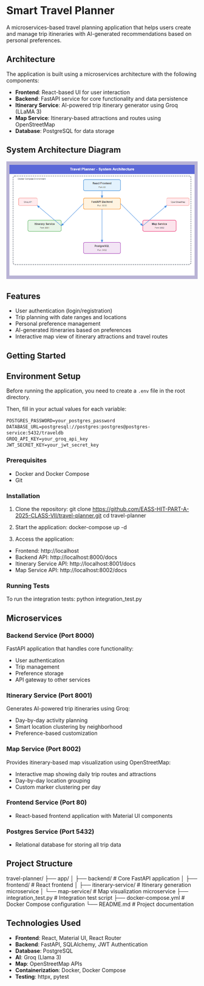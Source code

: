 # Smart Travel Planner

A microservices-based travel planning application that helps users create and manage trip itineraries with AI-generated recommendations based on personal preferences.

## Architecture

The application is built using a microservices architecture with the following components:

- **Frontend**: React-based UI for user interaction
- **Backend**: FastAPI service for core functionality and data persistence
- **Itinerary Service**: AI-powered trip itinerary generator using Groq (LLaMA 3)
- **Map Service**: Itinerary-based attractions and routes using OpenStreetMap
- **Database**: PostgreSQL for data storage

## System Architecture Diagram

![System Architecture](assets/system-architecture.png)

## Features

- User authentication (login/registration)
- Trip planning with date ranges and locations
- Personal preference management
- AI-generated itineraries based on preferences
- Interactive map view of itinerary attractions and travel routes

## Getting Started

## Environment Setup

Before running the application, you need to create a `.env` file in the root directory.

Then, fill in your actual values for each variable:

```
POSTGRES_PASSWORD=your_postgres_password
DATABASE_URL=postgresql://postgres:postgres@postgres-service:5432/traveldb
GROQ_API_KEY=your_groq_api_key
JWT_SECRET_KEY=your_jwt_secret_key
```

### Prerequisites

- Docker and Docker Compose
- Git

### Installation

1. Clone the repository:
   git clone https://github.com/EASS-HIT-PART-A-2025-CLASS-VII/travel-planner.git
   cd travel-planner

2. Start the application:
   docker-compose up -d

3. Access the application:

- Frontend: http://localhost
- Backend API: http://localhost:8000/docs
- Itinerary Service API: http://localhost:8001/docs
- Map Service API: http://localhost:8002/docs

### Running Tests

To run the integration tests:
python integration_test.py

## Microservices

### Backend Service (Port 8000)

FastAPI application that handles core functionality:

- User authentication
- Trip management
- Preference storage
- API gateway to other services

### Itinerary Service (Port 8001)

Generates AI-powered trip itineraries using Groq:

- Day-by-day activity planning
- Smart location clustering by neighborhood
- Preference-based customization

### Map Service (Port 8002)

Provides itinerary-based map visualization using OpenStreetMap:

- Interactive map showing daily trip routes and attractions
- Day-by-day location grouping
- Custom marker clustering per day

### Frontend Service (Port 80)

- React-based frontend application with Material UI components

### Postgres Service (Port 5432)

- Relational database for storing all trip data

## Project Structure

travel-planner/
├── app/
│ ├── backend/ # Core FastAPI application
│ ├── frontend/ # React frontend
│ ├── itinerary-service/ # Itinerary generation microservice
│ └── map-service/ # Map visualization microservice
├── integration_test.py # Integration test script
├── docker-compose.yml # Docker Compose configuration
└── README.md # Project documentation

## Technologies Used

- **Frontend**: React, Material UI, React Router
- **Backend**: FastAPI, SQLAlchemy, JWT Authentication
- **Database**: PostgreSQL
- **AI**: Groq (Llama 3)
- **Map**: OpenStreetMap APIs
- **Containerization**: Docker, Docker Compose
- **Testing**: httpx, pytest
